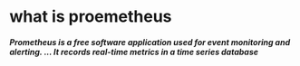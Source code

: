 <h1> what is proemetheus </h1>

<h5> Prometheus is a free software application used for event monitoring and alerting. ... It records real-time metrics in a time series database </h5>
